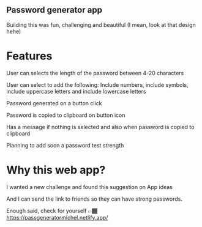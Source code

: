 ## Password generator app

Building this was fun, challenging and beautiful (I mean, look at that design hehe)

# Features

User can selects the length of the password between 4-20 characters

User can select to add the following: Include numbers, include symbols, include uppercase letters and include lowercase letters

Password generated on a button click

Password is copied to clipboard on button icon

Has a message if nothing is selected and also when password is copied to clipboard

Planning to add soon a password test strength

# Why this web app? 

I wanted a new challenge and found this suggestion on App ideas

And I can send the link to friends so they can have strong passwords.

Enough said, check for yourself 👉🏾 https://passgeneratormichel.netlify.app/
